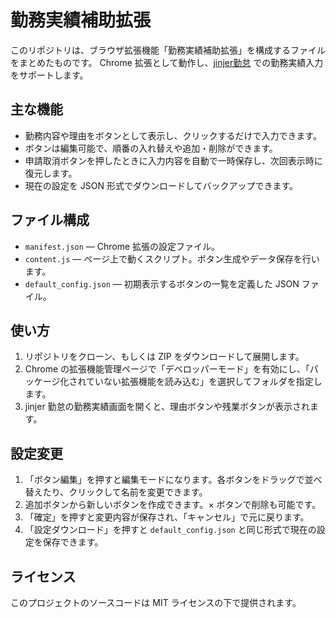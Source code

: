 # 勤務実績補助拡張

このリポジトリは、ブラウザ拡張機能「勤務実績補助拡張」を構成するファイルをまとめたものです。
Chrome 拡張として動作し、[jinjer勤怠](https://kintai.jinjer.biz/) での勤務実績入力をサポートします。

## 主な機能

- 勤務内容や理由をボタンとして表示し、クリックするだけで入力できます。
- ボタンは編集可能で、順番の入れ替えや追加・削除ができます。
- 申請取消ボタンを押したときに入力内容を自動で一時保存し、次回表示時に復元します。
- 現在の設定を JSON 形式でダウンロードしてバックアップできます。

## ファイル構成

- `manifest.json` — Chrome 拡張の設定ファイル。
- `content.js` — ページ上で動くスクリプト。ボタン生成やデータ保存を行います。
- `default_config.json` — 初期表示するボタンの一覧を定義した JSON ファイル。

## 使い方

1. リポジトリをクローン、もしくは ZIP をダウンロードして展開します。
2. Chrome の拡張機能管理ページで「デベロッパーモード」を有効にし、「パッケージ化されていない拡張機能を読み込む」を選択してフォルダを指定します。
3. jinjer 勤怠の勤務実績画面を開くと、理由ボタンや残業ボタンが表示されます。

## 設定変更

1. 「ボタン編集」を押すと編集モードになります。各ボタンをドラッグで並べ替えたり、クリックして名前を変更できます。
2. 追加ボタンから新しいボタンを作成できます。× ボタンで削除も可能です。
3. 「確定」を押すと変更内容が保存され、「キャンセル」で元に戻ります。
4. 「設定ダウンロード」を押すと `default_config.json` と同じ形式で現在の設定を保存できます。

## ライセンス

このプロジェクトのソースコードは MIT ライセンスの下で提供されます。
